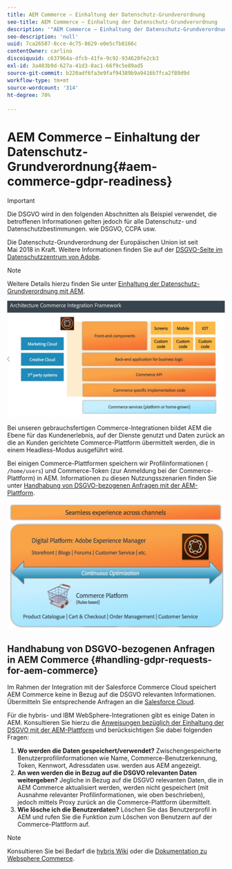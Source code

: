```yaml
---
title: AEM Commerce – Einhaltung der Datenschutz-Grundverordnung
seo-title: AEM Commerce – Einhaltung der Datenschutz-Grundverordnung
description: '"AEM Commerce – Einhaltung der Datenschutz-Grundverordnung"'
seo-description: 'null'
uuid: 7ca26587-8cce-4c75-8629-e0e5cfb8166c
contentOwner: carlino
discoiquuid: c637964a-dfcb-41fe-9c92-934620fe2cb3
exl-id: 3a483b9d-627a-41d3-8ac1-66f9c5e89ad5
source-git-commit: b220adf6fa3e9faf94389b9a9416b7fca2f89d9d
workflow-type: tm+mt
source-wordcount: '314'
ht-degree: 70%

---
```


# AEM Commerce – Einhaltung der Datenschutz-Grundverordnung{#aem-commerce-gdpr-readiness}

>[!IMPORTANT]
>
>Die DSGVO wird in den folgenden Abschnitten als Beispiel verwendet, die betroffenen Informationen gelten jedoch für alle Datenschutz- und Datenschutzbestimmungen. wie DSGVO, CCPA usw.

Die Datenschutz-Grundverordnung der Europäischen Union ist seit Mai 2018 in Kraft. Weitere Informationen finden Sie auf der [DSGVO-Seite im Datenschutzzentrum von Adobe](https://www.adobe.com/de/privacy/general-data-protection-regulation.html).

>[!NOTE]
>
>Weitere Details hierzu finden Sie unter [Einhaltung der Datenschutz-Grundverordnung mit AEM](/help/managing/data-protection-and-privacy.md).

![screen_shot_2018-03-22at111606](assets/screen_shot_2018-03-22at111606.jpg)

Bei unseren gebrauchsfertigen Commerce-Integrationen bildet AEM die Ebene für das Kundenerlebnis, auf der Dienste genutzt und Daten zurück an die an Kunden gerichtete Commerce-Plattform übermittelt werden, die in einem Headless-Modus ausgeführt wird.

Bei einigen Commerce-Plattformen speichern wir Profilinformationen ( `/home/users`) und Commerce-Token (zur Anmeldung bei der Commerce-Plattform) in AEM. Informationen zu diesen Nutzungsszenarien finden Sie unter [Handhabung von DSGVO-bezogenen Anfragen mit der AEM-Plattform](/help/sites-administering/handling-gdpr-requests-for-aem-platform.md).

![screen_shot_2018-03-22at111621](assets/screen_shot_2018-03-22at111621.jpg)

## Handhabung von DSGVO-bezogenen Anfragen in AEM Commerce {#handling-gdpr-requests-for-aem-commerce}

Im Rahmen der Integration mit der Salesforce Commerce Cloud speichert AEM Commerce keine in Bezug auf die DSGVO relevanten Informationen. Übermitteln Sie entsprechende Anfragen an die [Salesforce Cloud](https://documentation.demandware.com/).

Für die hybris- und IBM WebSphere-Integrationen gibt es einige Daten in AEM. Konsultieren Sie hierzu die [Anweisungen bezüglich der Einhaltung der DSGVO mit der AEM-Plattform](/help/sites-administering/handling-gdpr-requests-for-aem-platform.md) und berücksichtigen Sie dabei folgenden Fragen:

1. **Wo werden die Daten gespeichert/verwendet?** Zwischengespeicherte Benutzerprofilinformationen wie Name, Commerce-Benutzerkennung, Token, Kennwort, Adressdaten usw. werden aus AEM angezeigt.
1. **An wen werden die in Bezug auf die DSGVO relevanten Daten weitergeben?** Jegliche in Bezug auf die DSGVO relevanten Daten, die in AEM Commerce aktualisiert werden, werden nicht gespeichert (mit Ausnahme relevanter Profilinformationen, wie oben beschrieben), jedoch mittels Proxy zurück an die Commerce-Plattform übermittelt.
1. **Wie lösche ich die Benutzerdaten?** Löschen Sie das Benutzerprofil in AEM und rufen Sie die Funktion zum Löschen von Benutzern auf der Commerce-Plattform auf.

>[!NOTE]
>
>Konsultieren Sie bei Bedarf die [hybris Wiki](https://wiki.hybris.com/) oder die [Dokumentation zu Websphere Commerce](https://www-01.ibm.com/support/docview.wss?uid=swg27036450).
